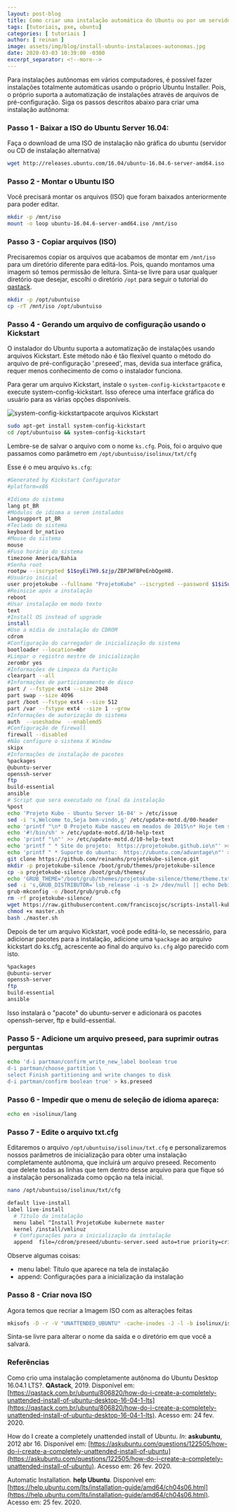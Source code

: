 ```yaml
---
layout: post-blog
title: Como criar uma instalação automática do Ubuntu ou por um servidor PXE  
tags: [tutoriais, pxe, ubuntu]
categories: [ tutoriais ]
author: [ reinan ]
image: assets/img/blog/install-ubuntu-instalacoes-autonomas.jpg
date: 2020-03-03 10:39:00 -0300
excerpt_separator: <!--more-->
---
```


Para instalações autônomas em vários computadores, é possível fazer instalações totalmente automáticas usando o próprio Ubuntu Installer. Pois, o próprio suporta a automatização de instalações através de arquivos de pré-configuração. Siga os passos descritos abaixo para criar uma instalação autônoma:

### Passo 1 - Baixar a ISO do Ubuntu Server 16.04:

Faça o download de uma ISO de instalação não gráfica do ubuntu (servidor ou CD de instalação alternativa)

```sh
wget http://releases.ubuntu.com/16.04/ubuntu-16.04.6-server-amd64.iso
```

### Passo 2 - Montar o Ubuntu ISO
Você precisará montar os arquivos (ISO) que foram baixados anteriormente para poder editar.

```sh
mkdir -p /mnt/iso
mount -o loop ubuntu-16.04.6-server-amd64.iso /mnt/iso
```

### Passo 3 - Copiar arquivos (ISO)

Precisaremos copiar os arquivos que acabamos de montar em ``/mnt/iso`` para um diretório diferente para editá-los. Pois, quando montamos uma imagem só temos permissão de leitura. Sinta-se livre para usar qualquer diretório que desejar, escolhi o diretório ``/opt`` para seguir o tutorial do [qastack](https://qastack.com.br/ubuntu/806820/how-do-i-create-a-completely-unattended-install-of-ubuntu-desktop-16-04-1-lts).

```sh
mkdir -p /opt/ubuntuiso
cp -rT /mnt/iso /opt/ubuntuiso
```
### Passo 4 - Gerando um arquivo de configuração usando o Kickstart

O instalador do Ubuntu suporta a automatização de instalações usando arquivos Kickstart. Este método não é tão flexível quanto o método do arquivo de pré-configuração '.preseed', mas, devida sua interface gráfica, requer menos conhecimento de como o instalador funciona.

Para gerar um arquivo Kickstart, instale o ``system-config-kickstartpacote`` e execute system-config-kickstart. Isso oferece uma interface gráfica do usuário para as várias opções disponíveis.

<img src="{{ 'assets/img/blog/system-config-kickstartpacote.jpg' | relative_url }}" class="img-fluid" alt="system-config-kickstartpacote arquivos Kickstart">

```sh
sudo apt-get install system-config-kickstart
cd /opt/ubuntuiso && system-config-kickstart
```

Lembre-se de salvar o arquivo com o nome ``ks.cfg``. Pois, foi o arquivo que passamos como parâmetro em ``/opt/ubuntuiso/isolinux/txt/cfg``

Esse é o meu arquivo ``ks.cfg``:

```sh
#Generated by Kickstart Configurator
#platform=x86

#Idioma do sistema
lang pt_BR
#Módulos de idioma a serem instalados
langsupport pt_BR
#Teclado do sistema
keyboard br_nativo
#Mouse do sistema
mouse
#Fuso horário do sistema
timezone America/Bahia
#Senha root
rootpw --iscrypted $1$oyEi7H9.$zjp/ZBPJWFBPeEnbQgeH8.
#Usuário inicial
user projetokube --fullname "ProjetoKube" --iscrypted --password $1$iSuxu0eH$QOrRISU8tFmNziRG.hkwl.
#Reinicie após a instalação
reboot
#Usar instalação em modo texto
text
#Install OS instead of upgrade
install
#Use a mídia de instalação do CDROM
cdrom
#Configuração do carregador de inicialização do sistema
bootloader --location=mbr 
#Limpar o registro mestre de inicialização
zerombr yes
#Informações de Limpeza da Partição
clearpart --all 
#Informações de particionamento de disco
part / --fstype ext4 --size 2048
part swap --size 4096
part /boot --fstype ext4 --size 512 
part /var --fstype ext4 --size 1 --grow 
#Informações de autorização do sistema
auth  --useshadow  --enablemd5 
#Configuração de firewall
firewall --disabled 
#Não configure o sistema X Window
skipx
#Informações de instalação de pacotes
%packages
@ubuntu-server
openssh-server
ftp
build-essential
ansible
# Script que sera executado no final da instalação
%post
echo 'Projeto Kube - Ubuntu Server 16-04' > /etc/issue
sed -i 's,Welcome to,Seja bem-vindo,g' /etc/update-motd.d/00-header
echo 'printf "\n* O Projeto Kube nasceu em meados de 2015\n* Hoje tem seu foco expandido e busca atacar os assuntos de cloud computing e Devops\n"' >> /etc/update-motd.d/00-header
echo '#!/bin/sh' > /etc/update-motd.d/10-help-text
echo 'printf "\n"' >> /etc/update-motd.d/10-help-text
echo 'printf " * Site do projeto:  https://projetokube.github.io\n"' >> /etc/update-motd.d/10-help-text
echo 'printf " * Suporte do ubuntu:  https://ubuntu.com/advantage\n"' >> /etc/update-motd.d/10-help-text
git clone https://github.com/reinanhs/projetokube-silence.git
mkdir -p projetokube-silence /boot/grub/themes/projetokube-silence
cp -a projetokube-silence /boot/grub/themes/
echo 'GRUB_THEME="/boot/grub/themes/projetokube-silence/theme/theme.txt"' >> /etc/default/grub
sed -i 's,GRUB_DISTRIBUTOR=`lsb_release -i -s 2> /dev/null || echo Debian`,GRUB_DISTRIBUTOR="Projetokube",g' /etc/default/grub
grub-mkconfig -o /boot/grub/grub.cfg
rm -rf projetokube-silence/
wget https://raw.githubusercontent.com/franciscojsc/scripts-install-kubernetes/master/ubuntu/master.sh
chmod +x master.sh
bash ./master.sh
```

Depois de ter um arquivo Kickstart, você pode editá-lo, se necessário, para adicionar pacotes para a instalação, adicione uma ``%package`` ao arquivo kickstart do ks.cfg, acrescente ao final do arquivo ``ks.cfg`` algo parecido com isto.

```sh
%packages
@ubuntu-server
openssh-server
ftp
build-essential
ansible
```

Isso instalará o "pacote" do ubuntu-server e adicionará os pacotes openssh-server, ftp e build-essential.

### Passo 5 - Adicione um arquivo preseed, para suprimir outras perguntas

```sh
echo 'd-i partman/confirm_write_new_label boolean true
d-i partman/choose_partition \
select Finish partitioning and write changes to disk
d-i partman/confirm boolean true' > ks.preseed
```

### Passo 6 - Impedir que o menu de seleção de idioma apareça:

```sh
echo en >isolinux/lang
```

### Passo 7 - Edite o arquivo txt.cfg
Editaremos o arquivo ``/opt/ubuntuiso/isolinux/txt.cfg`` e personalizaremos nossos parâmetros de inicialização para obter uma instalação completamente autônoma, que incluirá um arquivo preseed. Recomento que delete todas as linhas que tem dentro desse arquivo para que fique só a instalação personalizada como opção na tela inicial.

```sh
nano /opt/ubuntuiso/isolinux/txt/cfg
```

```sh
default live-install
label live-install
  # Título da instalação
  menu label ^Install ProjetoKube kubernete master
  kernel /install/vmlinuz
  # Configurações para a inicialização da instalação 
  append  file=/cdrom/preseed/ubuntu-server.seed auto=true priority=critical ubiquity/reboot=true boot=casper automatic-ubiquity initrd=/install/initrd.gz ks=cdrom:/ks.cfg ---
```

Observe algumas coisas:
  - menu label: Título que aparece na tela de instalação
  - append: Configurações para a inicialização da instalação 

### Passo 8 - Criar nova ISO

Agora temos que recriar a Imagem ISO com as alterações feitas

```sh
mkisofs -D -r -V "UNATTENDED_UBUNTU" -cache-inodes -J -l -b isolinux/isolinux.bin -c isolinux/boot.cat -no-emul-boot -boot-load-size 4 -boot-info-table -o /tmp/ubuntu-server-unattended-install.iso /opt/ubuntuiso
```

Sinta-se livre para alterar o nome da saída e o diretório em que você a salvará.

### Referências

Como crio uma instalação completamente autônoma do Ubuntu Desktop 16.04.1 LTS?. **QAstack**, 2019. Disponível em: [https://qastack.com.br/ubuntu/806820/how-do-i-create-a-completely-unattended-install-of-ubuntu-desktop-16-04-1-lts](https://qastack.com.br/ubuntu/806820/how-do-i-create-a-completely-unattended-install-of-ubuntu-desktop-16-04-1-lts). Acesso em: 24 fev. 2020.

How do I create a completely unattended install of Ubuntu. *In*: **askubuntu**, 2012 abr 16. Disponível em: [https://askubuntu.com/questions/122505/how-do-i-create-a-completely-unattended-install-of-ubuntu](https://askubuntu.com/questions/122505/how-do-i-create-a-completely-unattended-install-of-ubuntu). Acesso em: 26 fev. 2020.

Automatic Installation. **help Ubuntu**. Disponível em: [https://help.ubuntu.com/lts/installation-guide/amd64/ch04s06.html](https://help.ubuntu.com/lts/installation-guide/amd64/ch04s06.html). Acesso em: 25 fev. 2020.
